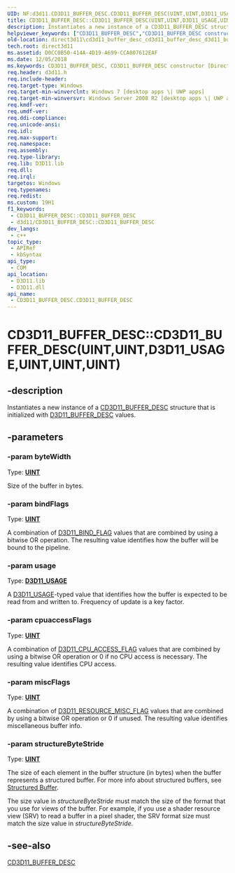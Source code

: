 ```yaml
---
UID: NF:d3d11.CD3D11_BUFFER_DESC.CD3D11_BUFFER_DESC(UINT,UINT,D3D11_USAGE,UINT,UINT,UINT)
title: CD3D11_BUFFER_DESC::CD3D11_BUFFER_DESC(UINT,UINT,D3D11_USAGE,UINT,UINT,UINT) (d3d11.h)
description: Instantiates a new instance of a CD3D11_BUFFER_DESC structure that is initialized with D3D11_BUFFER_DESC values.
helpviewer_keywords: ["CD3D11_BUFFER_DESC","CD3D11_BUFFER_DESC constructor [Direct3D 11]","CD3D11_BUFFER_DESC constructor [Direct3D 11]","CD3D11_BUFFER_DESC interface","CD3D11_BUFFER_DESC interface [Direct3D 11]","CD3D11_BUFFER_DESC constructor","CD3D11_BUFFER_DESC.CD3D11_BUFFER_DESC","CD3D11_BUFFER_DESC.CD3D11_BUFFER_DESC(UINT","UINT","D3D11_USAGE","UINT","UINT","UINT)","CD3D11_BUFFER_DESC::CD3D11_BUFFER_DESC","CD3D11_BUFFER_DESC::CD3D11_BUFFER_DESC(UINT","UINT","D3D11_USAGE","UINT","UINT","UINT)","d3d11/CD3D11_BUFFER_DESC::CD3D11_BUFFER_DESC","direct3d11.cd3d11_buffer_desc_cd3d11_buffer_desc_d3d11_buffer_desc_values_"]
old-location: direct3d11\cd3d11_buffer_desc_cd3d11_buffer_desc_d3d11_buffer_desc_values_.htm
tech.root: direct3d11
ms.assetid: D0CC0B50-414A-4D19-A699-CCA007612EAF
ms.date: 12/05/2018
ms.keywords: CD3D11_BUFFER_DESC, CD3D11_BUFFER_DESC constructor [Direct3D 11], CD3D11_BUFFER_DESC constructor [Direct3D 11],CD3D11_BUFFER_DESC interface, CD3D11_BUFFER_DESC interface [Direct3D 11],CD3D11_BUFFER_DESC constructor, CD3D11_BUFFER_DESC.CD3D11_BUFFER_DESC, CD3D11_BUFFER_DESC.CD3D11_BUFFER_DESC(UINT,UINT,D3D11_USAGE,UINT,UINT,UINT), CD3D11_BUFFER_DESC::CD3D11_BUFFER_DESC, CD3D11_BUFFER_DESC::CD3D11_BUFFER_DESC(UINT,UINT,D3D11_USAGE,UINT,UINT,UINT), d3d11/CD3D11_BUFFER_DESC::CD3D11_BUFFER_DESC, direct3d11.cd3d11_buffer_desc_cd3d11_buffer_desc_d3d11_buffer_desc_values_
req.header: d3d11.h
req.include-header: 
req.target-type: Windows
req.target-min-winverclnt: Windows 7 [desktop apps \| UWP apps]
req.target-min-winversvr: Windows Server 2008 R2 [desktop apps \| UWP apps]
req.kmdf-ver: 
req.umdf-ver: 
req.ddi-compliance: 
req.unicode-ansi: 
req.idl: 
req.max-support: 
req.namespace: 
req.assembly: 
req.type-library: 
req.lib: D3D11.lib
req.dll: 
req.irql: 
targetos: Windows
req.typenames: 
req.redist: 
ms.custom: 19H1
f1_keywords:
 - CD3D11_BUFFER_DESC::CD3D11_BUFFER_DESC
 - d3d11/CD3D11_BUFFER_DESC::CD3D11_BUFFER_DESC
dev_langs:
 - c++
topic_type:
 - APIRef
 - kbSyntax
api_type:
 - COM
api_location:
 - D3D11.lib
 - D3D11.dll
api_name:
 - CD3D11_BUFFER_DESC.CD3D11_BUFFER_DESC
---
```


# CD3D11_BUFFER_DESC::CD3D11_BUFFER_DESC(UINT,UINT,D3D11_USAGE,UINT,UINT,UINT)


## -description

Instantiates a new instance of a <a href="/windows/desktop/api/d3d11/ns-d3d11-cd3d11_buffer_desc">CD3D11_BUFFER_DESC</a> structure that is initialized with <a href="/windows/desktop/api/d3d11/ns-d3d11-d3d11_buffer_desc">D3D11_BUFFER_DESC</a> values.

## -parameters

### -param byteWidth

Type: <b><a href="/windows/desktop/WinProg/windows-data-types">UINT</a></b>

Size of the buffer in bytes.

### -param bindFlags

Type: <b><a href="/windows/desktop/WinProg/windows-data-types">UINT</a></b>

A combination of <a href="/windows/desktop/api/d3d11/ne-d3d11-d3d11_bind_flag">D3D11_BIND_FLAG</a> values that are combined by using a bitwise OR operation. The resulting value identifies how the buffer will be bound to the pipeline.

### -param usage

Type: <b><a href="/windows/desktop/api/d3d11/ne-d3d11-d3d11_usage">D3D11_USAGE</a></b>

A <a href="/windows/desktop/api/d3d11/ne-d3d11-d3d11_usage">D3D11_USAGE</a>-typed value that identifies how the buffer is expected to be read from and written to. Frequency of update is a key factor.

### -param cpuaccessFlags

Type: <b><a href="/windows/desktop/WinProg/windows-data-types">UINT</a></b>

A combination of <a href="/windows/desktop/api/d3d11/ne-d3d11-d3d11_cpu_access_flag">D3D11_CPU_ACCESS_FLAG</a> values that are combined by using a bitwise OR operation or 0 if no CPU access is necessary. The resulting value identifies CPU access.

### -param miscFlags

Type: <b><a href="/windows/desktop/WinProg/windows-data-types">UINT</a></b>

A combination of <a href="/windows/desktop/api/d3d11/ne-d3d11-d3d11_resource_misc_flag">D3D11_RESOURCE_MISC_FLAG</a> values that are combined by using a bitwise OR operation or 0 if unused. The resulting value identifies miscellaneous buffer info.

### -param structureByteStride

Type: <b><a href="/windows/desktop/WinProg/windows-data-types">UINT</a></b>

The size of each element in the buffer structure (in bytes) when the buffer represents a structured buffer. For more info about structured buffers, see <a href="/windows/desktop/direct3d11/direct3d-11-advanced-stages-cs-resources">Structured Buffer</a>.

The size value in <i>structureByteStride</i> must match the size of the format that you use for views of the buffer. For example, if you use a shader resource view (SRV) to read a buffer in a pixel shader, the SRV format size must match the size value in <i>structureByteStride</i>.

## -see-also

<a href="/windows/desktop/api/d3d11/ns-d3d11-cd3d11_buffer_desc">CD3D11_BUFFER_DESC</a>